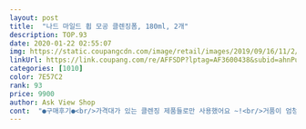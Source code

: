 ```yaml
---
layout: post 
title:  "나드 마일드 휩 모공 클렌징폼, 180ml, 2개" 
description: TOP.93 
date: 2020-01-22 02:55:07 
img: https://static.coupangcdn.com/image/retail/images/2019/09/16/11/2/dcfd30c2-6225-48f8-9e30-28a61a7119a2.jpg 
linkUrl: https://link.coupang.com/re/AFFSDP?lptag=AF3600438&subid=ahnPublicAsk&pageKey=301404404&itemId=948502042&vendorItemId=5340297655&traceid=V0-113-d2da8685e3123523 
categories: [1010] 
color: 7E57C2 
rank: 93 
price: 9900 
author: Ask View Shop 
cont:  "●구매후기●<br/>가격대가 있는 클렌징 제품들로만 사용했어요 ~!<br/>거품이 엄청 미세하고 쫀쫀하네요 !<br/>구입했는데 하루 사용해보니 깨끗하게 잘 씻기고 일단 세안후 당김이<br/>남편도 쫀쫀하고 코랑 이마쪽에 기름기 싹 잡아준다고 좋아하네요<br/>남편이랑 단둘이 사용하는데 제가 사온 클렌징폼이 본인에겐<br/>남편이랑 저랑 둘다 잘 사용중입니다 !<br/>당기거나 자극적이지 않은 적당함 뽀득해요<br/>덜 합니다.<br/> 앞번에 써던건 너무 땡겨서 수분크림을 듬뿍 발라야했거던요<br/>로켓배송에다가 제가 사려는 샴푸랑 같은 브랜드라서  고민없이 구매했어요.<br/><br/>많이파세요!<br/>맡아보지 못하고 샀는데에도 흠잡을데가 없네요 ^^<br/>모공이 많은 부분에 씻고나면 매끈해요!<br/>미끈거리고 묽다고 싫어하더라구요<br/>박스에 이뿌게 담겨왔다니 ^^ㅎㅎ<br/>사람마다 제각기 피부타입이 천차만별이라 맞고 안맞고는 본인이 직접사서 써보는게 제일 잘맞지않나싶어요.<br/> 여기선 내 피부에 잘맞다는<br/>사용후기는 씻고 나면 굉장히 뽀드득해요<br/>상품평만 올리는거라 꼼꼼히 따져보고 선택하시길 바랍니다<br/>서칭하다가 알게됐는데 2개 묶음에 만원도 안하다니.<br/>.<br/><br/>세정력이 이렇게 좋으면 독하지 않겠나 싶었는데<br/>씻고나서 피부 보습감도 남아있어 건성피부인데 쓰기 너무 좋아욧!  and gt; and lt;<br/>씻고나서도 혹시나 해서 토너 묻힌 화장솜으로 닦아내도<br/>알갱이나 스크럽 입자가 있는것도 아닌데<br/>얼굴에는 조금 비싼거 쓰는게 아깝지 않다는 생각에<br/>여러제품을 사용해본중 제 피부에 정말 딱 맞는걸 찾았습니다<br/>예민한 제 피부에 자극없나 따끔한 없이 딱 맞아요~!<br/>이런 제품은 배송 되게 거칠게 오는데 너무 신경쓴 티가 나서 너무나 좋았어요<br/>이번에 샴푸 사면서 클렌징폼도 같이 사야겠다 싶어서<br/>저는 남자이며 여름엔 지성피부 겨울엔 약건성인 민감한 피부라<br/>저는 피부가 건성 타입이라 너무 뽀드득하면 금방 당기던데<br/>전혀 남는거 없는걸 보니 세정력 인정!<br/>조금 피곤하거나 술마시고나면 피부트러블이 나타납니다<br/>쿠팡에서 찾아보다 댓글도 좋고 성분도 갠찬아서 이거한번 써보자싶어<br/>평소에 메이크업 짙은편인데도 아주 깨끗하게 잘 씻겨짐!!!<br/>하얗고 살짝되직한 질감인데다가 거품이 쫀쫀<br/>향은 은은한 허브 + 플라워 향이라서<br/>" 
---
```


